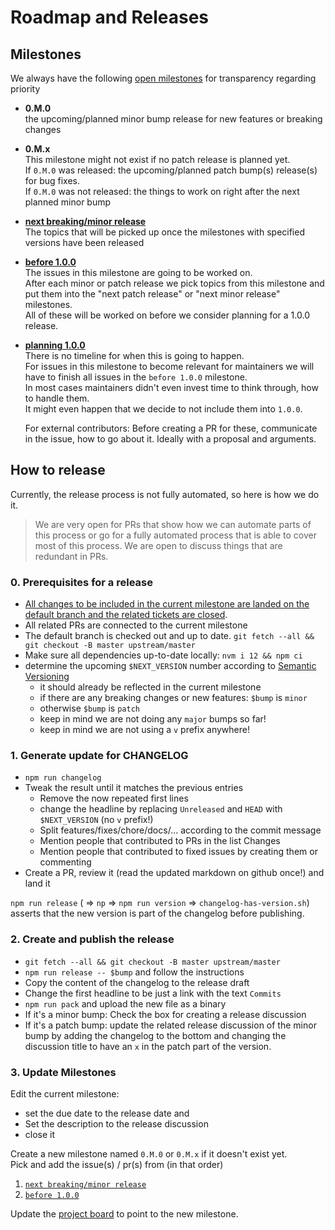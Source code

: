 # Roadmap and Releases

## Milestones

We always have the following [open milestones](https://github.com/xmldom/xmldom/milestones) for transparency regarding priority

- **0.M.0**\
  the upcoming/planned minor bump release for new features or breaking changes
- **0.M.x**\
  This milestone might not exist if no patch release is planned yet.\
  If `0.M.0` was released: the upcoming/planned patch bump(s) release(s) for bug fixes.\
  If `0.M.0` was not released: the things to work on right after the next planned minor bump
- **[next breaking/minor release](https://github.com/xmldom/xmldom/milestone/12)** \
  The topics that will be picked up once the milestones with specified versions have been released
- **[before 1.0.0](https://github.com/xmldom/xmldom/milestone/5)** \
  The issues in this milestone are going to be worked on.\
  After each minor or patch release we pick topics from this milestone and put them into the "next patch release" or "next minor release" milestones.\
  All of these will be worked on before we consider planning for a 1.0.0 release.
- **[planning 1.0.0](https://github.com/xmldom/xmldom/milestone/4)** \
  There is no timeline for when this is going to happen.\
  For issues in this milestone to become relevant for maintainers we will have to finish all issues in the `before 1.0.0` milestone.\
  In most cases maintainers didn't even invest time to think through, how to handle them.\
  It might even happen that we decide to not include them into `1.0.0`.

  For external contributors: Before creating a PR for these, communicate in the issue, how to go about it. Ideally with a proposal and arguments.

## How to release

Currently, the release process is not fully automated, so here is how we do it.

> We are very open for PRs that show how we can automate parts of this process or go for a fully automated process that is able to cover most of this process.
We are open to discuss things that are redundant in PRs.
 

### 0. Prerequisites for a release

- [All changes to be included in the current milestone are landed on the default branch and the related tickets are closed](https://github.com/orgs/xmldom/projects/1/views/5).
- All related PRs are connected to the current milestone
- The default branch is checked out and up to date.
  `git fetch --all && git checkout -B master upstream/master`
- Make sure all dependencies up-to-date locally: `nvm i 12 && npm ci`
- determine the upcoming `$NEXT_VERSION` number according to [Semantic Versioning](https://semver.org/spec/v2.0.0.html)
    - it should already be reflected in the current milestone
    - if there are any breaking changes or new features: `$bump` is `minor`
    - otherwise `$bump` is `patch`
    - keep in mind we are not doing any `major` bumps so far!
    - keep in mind we are not using a `v` prefix anywhere! 

### 1. Generate update for CHANGELOG

- `npm run changelog`
- Tweak the result until it matches the previous entries
  - Remove the now repeated first lines
  - change the headline by replacing `Unreleased` and `HEAD` with `$NEXT_VERSION` (no `v` prefix!)
  - Split features/fixes/chore/docs/... according to the commit message
  - Mention people that contributed to PRs in the list Changes
  - Mention people that contributed to fixed issues by creating them or commenting
- Create a PR, review it (read the updated markdown on github once!) and land it

`npm run release` ( => `np` => `npm run version` => `changelog-has-version.sh`) asserts that the new version is part of the changelog before publishing.

### 2. Create and publish the release

- `git fetch --all && git checkout -B master upstream/master`
- `npm run release -- $bump` and follow the instructions
- Copy the content of the changelog to the release draft
- Change the first headline to be just a link with the text `Commits`
- `npm run pack` and upload the new file as a binary
- If it's a minor bump: Check the box for creating a release discussion
- If it's a patch bump: update the related release discussion of the minor bump 
  by adding the changelog to the bottom and changing the discussion title to have an `x` in the patch part of the version.

### 3. Update Milestones

Edit the current milestone:
- set the due date to the release date and
- Set the description to the release discussion
- close it

Create a new milestone named `0.M.0` or `0.M.x` if it doesn't exist yet.\
Pick and add the issue(s) / pr(s) from (in that order)
1. [`next breaking/minor release`](https://github.com/xmldom/xmldom/milestone/12) 
2. [`before 1.0.0`](https://github.com/xmldom/xmldom/milestone/5)

Update the [project board](https://github.com/orgs/xmldom/projects/1/views/5) to point to the new milestone.
